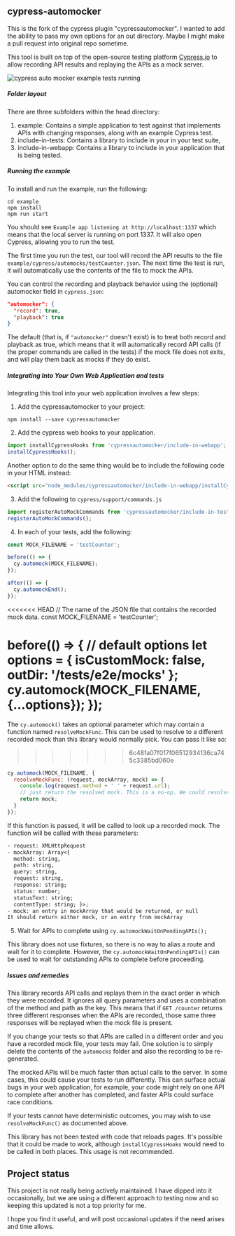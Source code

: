 ## cypress-automocker
This is the fork of the cypress plugin "cypressautomocker". I wanted to add the ability to pass my own options for an out directory. Maybe I might make a pull request into original repo sometime.

This tool is built on top of the open-source testing platform [Cypress.io](https://www.cypress.io/) to allow recording API results and replaying the APIs as a mock server.

![cypress auto mocker example tests running](https://user-images.githubusercontent.com/1271364/39590019-acdb52ce-4ecd-11e8-94ff-c33cc3894ac7.gif)

##### Folder layout

There are three subfolders within the head directory:
1. example: Contains a simple application to test against that implements APIs with changing responses, along with an example Cypress test.
2. include-in-tests: Contains a library to include in your in your test suite,
3. include-in-webapp: Contains a library to include in your application that is being tested.

##### Running the example

To install and run the example, run the following:
```shell
cd example
npm install
npm run start
```

You should see `Example app listening at http://localhost:1337` which means that the local server is running on port 1337. It will also open Cypress, allowing you to run the test.

The first time you run the test, our tool will record the API results to the file `example/cypress/automocks/testCounter.json`. The next time the test is run, it will automatically use the contents of the file to mock the APIs. 

You can control the recording and playback behavior using the (optional) automocker field in `cypress.json`:

```json
"automocker": {
  "record": true,
  "playback": true
}
```

The default (that is, if `"automocker"` doesn't exist) is to treat both record and playback as true, which means that it will automatically record API calls (if the proper commands are called in the tests) if the mock file does not exits, and will play them back as mocks if they do exist.

##### Integrating Into Your Own Web Application and tests

Integrating this tool into your web application involves a few steps:

1. Add the cypressautomocker to your project:

```shell
npm install --save cypressautomocker
```

2. Add the cypress web hooks to your application.

```js
import installCypressHooks from 'cypressautomocker/include-in-webapp';
installCypressHooks();
```

Another option to do the same thing would be to include the following code in your HTML instead:

```html
<script src="node_modules/cypressautomocker/include-in-webapp/installCypressHooks-norequire.js">
```

3. Add the following to `cypress/support/commands.js`

```js
import registerAutoMockCommands from 'cypressautomocker/include-in-tests';
registerAutoMockCommands();
```

4. In each of your tests, add the following:

```js
const MOCK_FILENAME = 'testCounter';

before(() => {
  cy.automock(MOCK_FILENAME);
});

after(() => {
  cy.automockEnd();
});
```
<<<<<<< HEAD
  // The name of the JSON file that contains the recorded mock data.
  const MOCK_FILENAME = 'testCounter';

  before(() => {
    // default options
    let options = {
      isCustomMock: false,
      outDir: '/tests/e2e/mocks'
    };
    cy.automock(MOCK_FILENAME, {...options});
  });
=======

The `cy.automock()` takes an optional parameter which may contain a function named `resolveMockFunc`. This can be used to
resolve to a different recorded mock than this library would normally pick. You can pass it like so:
>>>>>>> 6c48fa07f017f06512934136ca745c3385bd060e

```js
cy.automock(MOCK_FILENAME, {
  resolveMockFunc: (request, mockArray, mock) => {
    console.log(request.method + ' ' + request.url);
    // just return the resolved mock. This is a no-op. We could resolve to a different one in mockArray
    return mock;
  }
});
```

If this function is passed, it will be called to look up a recorded mock. The function will be called with these parameters:

```txt
- request: XMLHttpRequest
- mockArray: Array<{
  method: string,
  path: string,
  query: string,
  request: string,
  response: string;
  status: number;
  statusText: string;
  contentType: string; }>;
- mock: an entry in mockArray that would be returned, or null
It should return either mock, or an entry from mockArray
```

5. Wait for APIs to complete using `cy.automockWaitOnPendingAPIs();`

This library does not use fixtures, so there is no way to alias a route and wait for it to complete. However, the
`cy.automockWaitOnPendingAPIs()` can be used to wait for outstanding APIs to complete before proceeding.

##### Issues and remedies

This library records API calls and replays them in the exact order in which they were recorded. It ignores all query parameters and uses a combination of the method and path as the key. This means that if `GET /counter` returns three 
different responses when the APIs are recorded, those same three responses will be replayed when the mock file is present.

If you change your tests so that APIs are called in a different order and you have a recorded mock file, your tests may
fail. One solution is to simply delete the contents of the `automocks` folder and also the recording to be re-generated.

The mocked APIs will be much faster than actual calls to the server. In some cases, this could cause your tests to run
differently. This can surface actual bugs in your web application, for example, your code might rely on one API to complete
after another has completed, and faster APIs could surface race conditions.

If your tests cannot have deterministic outcomes, you may wish to use `resolveMockFunc()` as documented above.

This library has not been tested with code that reloads pages. It's possible that it could be made to work, although `installCypressHooks` would need to be called in both places. This usage is not recommended.

## Project status

This project is not really being actively maintained. I have dipped into it occasionally, but we are using a different
approach to testing now and so keeping this updated is not a top priority for me.

I hope you find it useful, and will post occasional updates if the need arises and time allows.
